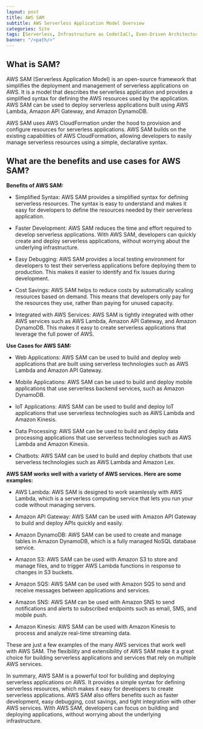 ```yaml
---
layout: post
title: AWS SAM
subtitle: AWS Serverless Application Model Overview
categories: Site
tags: [Serverless, Infrastructure as Code(IaC), Even-Driven Architecture]
banner: "/<path/>"
---
```


## What is SAM?

AWS SAM (Serverless Application Model) is an open-source framework that simplifies the deployment and management of serverless applications on AWS. It is a model that describes the serverless application and provides a simplified syntax for defining the AWS resources used by the application. AWS SAM can be used to deploy serverless applications built using AWS Lambda, Amazon API Gateway, and Amazon DynamoDB. 

AWS SAM uses AWS CloudFormation under the hood to provision and configure resources for serverless applications. AWS SAM builds on the existing capabilities of AWS CloudFormation, allowing developers to easily manage serverless resources using a simple, declarative syntax.

## What are the benefits and use cases for AWS SAM?

**Benefits of AWS SAM:** 

- Simplified Syntax: AWS SAM provides a simplified syntax for defining serverless resources. The syntax is easy to understand and makes it easy for developers to define the resources needed by their serverless application.

- Faster Development: AWS SAM reduces the time and effort required to develop serverless applications. With AWS SAM, developers can quickly create and deploy serverless applications, without worrying about the underlying infrastructure.

- Easy Debugging: AWS SAM provides a local testing environment for developers to test their serverless applications before deploying them to production. This makes it easier to identify and fix issues during development.

- Cost Savings: AWS SAM helps to reduce costs by automatically scaling resources based on demand. This means that developers only pay for the resources they use, rather than paying for unused capacity.

- Integrated with AWS Services: AWS SAM is tightly integrated with other AWS services such as AWS Lambda, Amazon API Gateway, and Amazon DynamoDB. This makes it easy to create serverless applications that leverage the full power of AWS.

**Use Cases for AWS SAM:** 

- Web Applications: AWS SAM can be used to build and deploy web applications that are built using serverless technologies such as AWS Lambda and Amazon API Gateway.

- Mobile Applications: AWS SAM can be used to build and deploy mobile applications that use serverless backend services, such as Amazon DynamoDB.

- IoT Applications: AWS SAM can be used to build and deploy IoT applications that use serverless technologies such as AWS Lambda and Amazon Kinesis.

- Data Processing: AWS SAM can be used to build and deploy data processing applications that use serverless technologies such as AWS Lambda and Amazon Kinesis.

- Chatbots: AWS SAM can be used to build and deploy chatbots that use serverless technologies such as AWS Lambda and Amazon Lex.


**AWS SAM works well with a variety of AWS services. Here are some examples:** 

- AWS Lambda: AWS SAM is designed to work seamlessly with AWS Lambda, which is a serverless computing service that lets you run your code without managing servers.

- Amazon API Gateway: AWS SAM can be used with Amazon API Gateway to build and deploy APIs quickly and easily.

- Amazon DynamoDB: AWS SAM can be used to create and manage tables in Amazon DynamoDB, which is a fully managed NoSQL database service.

- Amazon S3: AWS SAM can be used with Amazon S3 to store and manage files, and to trigger AWS Lambda functions in response to changes in S3 buckets.

- Amazon SQS: AWS SAM can be used with Amazon SQS to send and receive messages between applications and services.

- Amazon SNS: AWS SAM can be used with Amazon SNS to send notifications and alerts to subscribed endpoints such as email, SMS, and mobile push.

- Amazon Kinesis: AWS SAM can be used with Amazon Kinesis to process and analyze real-time streaming data.

These are just a few examples of the many AWS services that work well with AWS SAM. The flexibility and extensibility of AWS SAM make it a great choice for building serverless applications and services that rely on multiple AWS services.


In summary, AWS SAM is a powerful tool for building and deploying serverless applications on AWS. It provides a simple syntax for defining serverless resources, which makes it easy for developers to create serverless applications. AWS SAM also offers benefits such as faster development, easy debugging, cost savings, and tight integration with other AWS services. With AWS SAM, developers can focus on building and deploying applications, without worrying about the underlying infrastructure.